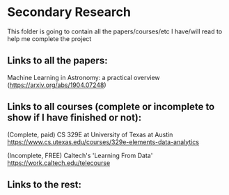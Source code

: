 # Secondary Research

This folder is going to contain all the papers/courses/etc I have/will read to help me complete the project

## Links to all the papers:

 Machine Learning in Astronomy: a practical overview (https://arxiv.org/abs/1904.07248)
 
## Links to all courses (complete or incomplete to show if I have finished or not):

(Complete, paid) CS 329E at University of Texas at Austin https://www.cs.utexas.edu/courses/329e-elements-data-analytics

(Incomplete, FREE) Caltech's 'Learning From Data' https://work.caltech.edu/telecourse

## Links to the rest:
